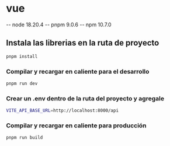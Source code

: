 # vue
-- node 18.20.4
-- pnpm 9.0.6
-- npm 10.7.0

## Instala las librerias en la ruta de proyecto

```sh
pnpm install
```

### Compilar y recargar en caliente para el desarrollo

```sh
pnpm run dev
```

### Crear un .env dentro de la ruta del proyecto y agregale 

```sh
VITE_API_BASE_URL=http://localhost:8000/api
```

### Compilar y recargar en caliente para producción

```sh
pnpm run build
```
